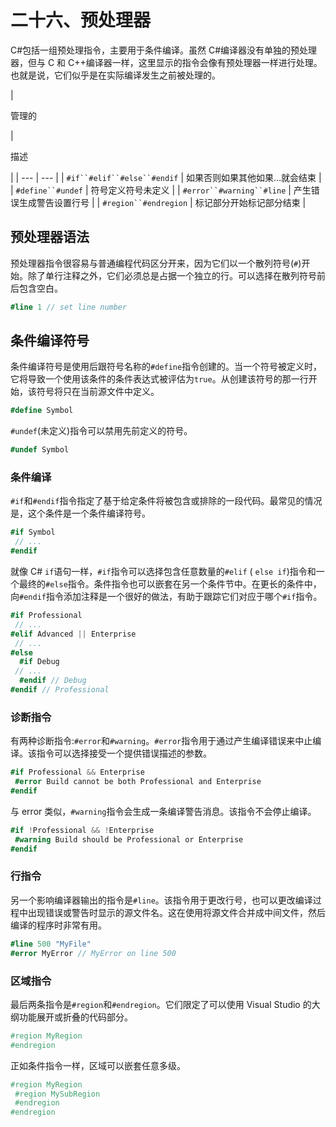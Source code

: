 # 二十六、预处理器

C#包括一组预处理指令，主要用于条件编译。虽然 C#编译器没有单独的预处理器，但与 C 和 C++编译器一样，这里显示的指令会像有预处理器一样进行处理。也就是说，它们似乎是在实际编译发生之前被处理的。

<colgroup><col class="tcol1 align-left"> <col class="tcol2 align-left"></colgroup> 
| 

管理的

 | 

描述

 |
| --- | --- |
| `#if``#elif``#else``#endif` | 如果否则如果其他如果…就会结束 |
| `#define``#undef` | 符号定义符号未定义 |
| `#error``#warning``#line` | 产生错误生成警告设置行号 |
| `#region``#endregion` | 标记部分开始标记部分结束 |

## 预处理器语法

预处理器指令很容易与普通编程代码区分开来，因为它们以一个散列符号(`#`)开始。除了单行注释之外，它们必须总是占据一个独立的行。可以选择在散列符号前后包含空白。

```cs
#line 1 // set line number

```

## 条件编译符号

条件编译符号是使用后跟符号名称的`#define`指令创建的。当一个符号被定义时，它将导致一个使用该条件的条件表达式被评估为`true`。从创建该符号的那一行开始，该符号将只在当前源文件中定义。

```cs
#define Symbol

```

`#undef`(未定义)指令可以禁用先前定义的符号。

```cs
#undef Symbol

```

### 条件编译

`#if`和`#endif`指令指定了基于给定条件将被包含或排除的一段代码。最常见的情况是，这个条件是一个条件编译符号。

```cs
#if Symbol
 // ...
#endif

```

就像 C# `if`语句一样，`#if`指令可以选择包含任意数量的`#elif` ( `else if`)指令和一个最终的`#else`指令。条件指令也可以嵌套在另一个条件节中。在更长的条件中，向`#endif`指令添加注释是一个很好的做法，有助于跟踪它们对应于哪个`#if`指令。

```cs
#if Professional
 // ...
#elif Advanced || Enterprise
 // ...
#else
  #if Debug
 // ...
  #endif // Debug
#endif // Professional

```

### 诊断指令

有两种诊断指令:`#error`和`#warning`。`#error`指令用于通过产生编译错误来中止编译。该指令可以选择接受一个提供错误描述的参数。

```cs
#if Professional && Enterprise
 #error Build cannot be both Professional and Enterprise
#endif

```

与 error 类似，`#warning`指令会生成一条编译警告消息。该指令不会停止编译。

```cs
#if !Professional && !Enterprise
 #warning Build should be Professional or Enterprise
#endif

```

### 行指令

另一个影响编译器输出的指令是`#line`。该指令用于更改行号，也可以更改编译过程中出现错误或警告时显示的源文件名。这在使用将源文件合并成中间文件，然后编译的程序时非常有用。

```cs
#line 500 "MyFile"
#error MyError // MyError on line 500

```

### 区域指令

最后两条指令是`#region`和`#endregion`。它们限定了可以使用 Visual Studio 的大纲功能展开或折叠的代码部分。

```cs
#region MyRegion
#endregion

```

正如条件指令一样，区域可以嵌套任意多级。

```cs
#region MyRegion
 #region MySubRegion
 #endregion
#endregion

```